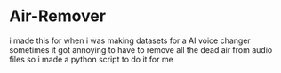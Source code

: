 # Air-Remover
i made this for when i was making datasets for a AI voice changer sometimes it got annoying to have to remove all the dead air from audio files so i made a python script to do it for me
